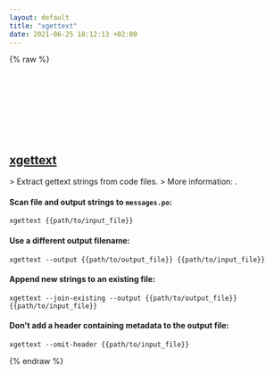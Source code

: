 ```yaml
---
layout: default
title: "xgettext"
date: 2021-06-25 18:12:13 +02:00
---
```

{% raw %}
<h2 id="xgettext">
  <a href="/en/common/xgettext.html">xgettext</a> <a href="#xgettext"><svg class="icon">
    <use href="/assets/images/unicode_sprite.svg#link" />
  </svg></a>
</h2>
> Extract gettext strings from code files.
> More information: <https://www.gnu.org/software/gettext/manual/html_node/xgettext-Invocation.html>.

#### Scan file and output strings to `messages.po`:
```shell
xgettext {{path/to/input_file}}
```
#### Use a different output filename:
```shell
xgettext --output {{path/to/output_file}} {{path/to/input_file}}
```
#### Append new strings to an existing file:
```shell
xgettext --join-existing --output {{path/to/output_file}} {{path/to/input_file}}
```
#### Don't add a header containing metadata to the output file:
```shell
xgettext --omit-header {{path/to/input_file}}
```
{% endraw %}